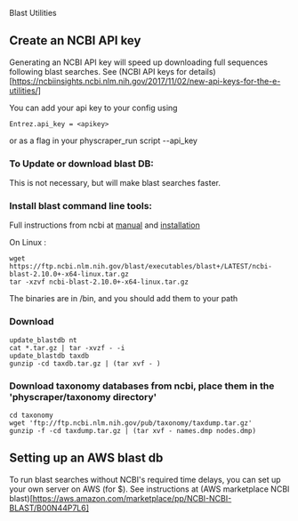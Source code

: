 Blast Utilities

## Create an NCBI API key

Generating an NCBI API key will speed up downloading full sequences following blast searches.
See (NCBI API keys for details)[https://ncbiinsights.ncbi.nlm.nih.gov/2017/11/02/new-api-keys-for-the-e-utilities/]

You can add your api key to your config using

    Entrez.api_key = <apikey>

or as a flag in your physcraper_run script --api_key 



### To Update or download blast DB:
This is not necessary, but will make blast searches faster.


### Install blast command line tools:
Full instructions from ncbi at [manual](https://www.ncbi.nlm.nih.gov/books/NBK279671/) and [installation](https://ftp.ncbi.nlm.nih.gov/blast/executables/blast+/)

On Linux :

    wget https://ftp.ncbi.nlm.nih.gov/blast/executables/blast+/LATEST/ncbi-blast-2.10.0+-x64-linux.tar.gz
    tar -xzvf ncbi-blast-2.10.0+-x64-linux.tar.gz

The binaries are in /bin, and you should add them to your path


### Download

    update_blastdb nt
    cat *.tar.gz | tar -xvzf - -i
    update_blastdb taxdb
    gunzip -cd taxdb.tar.gz | (tar xvf - )




### Download taxonomy databases from ncbi, place them in the 'physcraper/taxonomy directory'

    cd taxonomy
    wget 'ftp://ftp.ncbi.nlm.nih.gov/pub/taxonomy/taxdump.tar.gz'
    gunzip -f -cd taxdump.tar.gz | (tar xvf - names.dmp nodes.dmp)



## Setting up an AWS blast db

To run blast searches without NCBI's required time delays, you can set up your own server on AWS (for $).
See instructions at (AWS marketplace NCBI blast)[https://aws.amazon.com/marketplace/pp/NCBI-NCBI-BLAST/B00N44P7L6]
